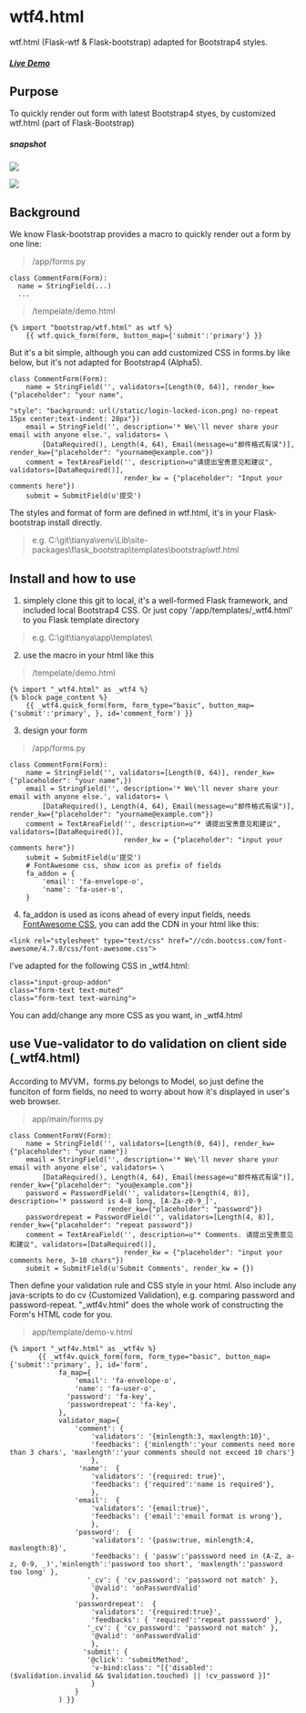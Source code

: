 # wtf4.html
wtf.html (Flask-wtf & Flask-bootstrap) adapted for Bootstrap4 styles. 


##### [Live Demo](http://tianya.heroku.com/wtf)


## Purpose
To quickly render out form with latest Bootstrap4 styes, by customized wtf.html (part of Flask-Bootstrap)
##### snapshot
![](http://img.blog.csdn.net/20161111105913670?watermark/2/text/aHR0cDovL2Jsb2cuY3Nkbi5uZXQv/font/5a6L5L2T/fontsize/400/fill/I0JBQkFCMA==/dissolve/70/gravity/SouthEast)

![](http://img.blog.csdn.net/20161116090216256?watermark/2/text/aHR0cDovL2Jsb2cuY3Nkbi5uZXQv/font/5a6L5L2T/fontsize/400/fill/I0JBQkFCMA==/dissolve/70/gravity/SouthEast)



## Background
We know Flask-bootstrap provides a macro to quickly render out a form by one line:
> /app/forms.py
```
class CommentForm(Form):
  name = StringField(...)
  ...
```

> /tempelate/demo.html
```
{% import "bootstrap/wtf.html" as wtf %}
    {{ wtf.quick_form(form, button_map={'submit':'primary'} }}
```

But it's a bit simple, although you can add customized CSS in forms.by like below, but it's not adapted for Bootstrap4 (Alpha5).
> 
```
class CommentForm(Form):
    name = StringField('', validators=[Length(0, 64)], render_kw={"placeholder": "your name",
                                                                  "style": "background: url(/static/login-locked-icon.png) no-repeat 15px center;text-indent: 28px"})
    email = StringField('', description='* We\'ll never share your email with anyone else.', validators= \
        [DataRequired(), Length(4, 64), Email(message=u"邮件格式有误")], render_kw={"placeholder": "yourname@example.com"})
    comment = TextAreaField('', description=u"请提出宝贵意见和建议", validators=[DataRequired()],
                            render_kw = {"placeholder": "Input your comments here"})
    submit = SubmitField(u'提交')
```

The styles and format of form are defined in wtf.html, it's in your Flask-bootstrap install directly.
> e.g. C:\git\tianya\venv\Lib\site-packages\flask_bootstrap\templates\bootstrap\wtf.html

## Install and how to use
1. simplely clone this git to local, it's a well-formed Flask framework, and included local Bootstrap4 CSS. Or just copy '/app/templates/_wtf4.html' to you Flask template directory
> e.g. C:\git\tianya\app\templates\

2. use the macro in your html like this
> /tempelate/demo.html
```
{% import "_wtf4.html" as _wtf4 %}
{% block page_content %}
    {{ _wtf4.quick_form(form, form_type="basic", button_map={'submit':'primary', }, id='comment_form') }}
```

3. design your form

> /app/forms.py
```
class CommentForm(Form):
    name = StringField('', validators=[Length(0, 64)], render_kw={"placeholder": "your name",})
    email = StringField('', description='* We\'ll never share your email with anyone else.', validators= \
        [DataRequired(), Length(4, 64), Email(message=u"邮件格式有误")], render_kw={"placeholder": "yourname@example.com"})
    comment = TextAreaField('', description=u"* 请提出宝贵意见和建议", validators=[DataRequired()],
                            render_kw = {"placeholder": "input your comments here"})
    submit = SubmitField(u'提交')
    # FontAwesome css, show icon as prefix of fields
    fa_addon = {
        'email': 'fa-envelope-o',
        'name': 'fa-user-o',
    }
```
 
4. fa_addon is used as icons ahead of every input fields, needs [FontAwesome CSS](http://fontawesome.io/examples/), you can add the CDN in your html like this:

```
<link rel="stylesheet" type="text/css" href="//cdn.bootcss.com/font-awesome/4.7.0/css/font-awesome.css">
```

I've adapted for the following CSS in \_wtf4.html:
```
class="input-group-addon"
class="form-text text-muted"
class="form-text text-warning">
```
You can add/change any more CSS as you want, in _wtf4.html


## use Vue-validator to do validation on client side (_wtf4.html)

According to MVVM，forms.py belongs to Model, so just define the funciton of form fields, no need to worry about how it's displayed in user's web browser.

> app/main/forms.py
```
class CommentFormV(Form):
    name = StringField('', validators=[Length(0, 64)], render_kw={"placeholder": "your name"})
    email = StringField('', description='* We\'ll never share your email with anyone else', validators= \
        [DataRequired(), Length(4, 64), Email(message=u"邮件格式有误")], render_kw={"placeholder": "you@example.com"})
    password = PasswordField('', validators=[Length(4, 8)], description='* password is 4~8 long, [A-Za-z0-9_]',
    					render_kw={"placeholder": "password"})
    passwordrepeat = PasswordField('', validators=[Length(4, 8)], render_kw={"placeholder": "repeat password"})
    comment = TextAreaField('', description=u"* Comments. 请提出宝贵意见和建议", validators=[DataRequired()],
                            render_kw = {"placeholder": "input your comments here, 3~10 chars"})
    submit = SubmitField(u'Submit Comments', render_kw = {})
```

Then define your validation rule and CSS style in your html. Also include any java-scripts to do cv (Customized Validation), e.g. comparing password and password-repeat. "\_wtf4v.html" does the whole work of constructing the Form's HTML code for you.

> app/template/demo-v.html
```
{% import "_wtf4v.html" as _wtf4v %}
       {{ _wtf4v.quick_form(form, form_type="basic", button_map={'submit':'primary', }, id='form',
            fa_map={
            	'email': 'fa-envelope-o',
            	'name': 'fa-user-o',
           	  'password': 'fa-key', 	
           	  'passwordrepeat': 'fa-key', 	
            },
            validator_map={
                'comment': {
                    'validators': '{minlength:3, maxlength:10}',
                    'feedbacks': {'minlength':'your comments need more than 3 chars', 'maxlength':'your comments should not exceed 10 chars'}
                    },
                 'name':  {
                    'validators': '{required: true}',
                    'feedbacks': {'required':'name is required'},
                    },
                'email':  {
                    'validators': '{email:true}',
                    'feedbacks': {'email':'email format is wrong'},
                    },
                'password':  {
                    'validators': '{passw:true, minlength:4, maxlength:8}',
                    'feedbacks': { 'passw':'passsword need in (A-Z, a-z, 0-9, _)','minlength':'password too short', 'maxlength':'password too long' },
                   '_cv': { 'cv_password': 'password not match' },  
                    '@valid': 'onPasswordValid'
                    },
                'passwordrepeat':  {
                    'validators': '{required:true}',
                    'feedbacks': { 'required':'repeat passsword' },
                   '_cv': { 'cv_password': 'password not match' },  
                    '@valid': 'onPasswordValid'
                    },
                  'submit': {
                   '@click': 'submitMethod',
                    'v-bind:class': "[{'disabled': ($validation.invalid && $validation.touched) || !cv_password }]"
                    }
                }
            ) }}

```
